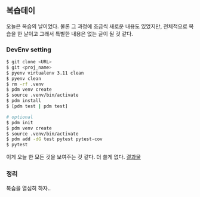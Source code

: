 ## 복습데이

오늘은 복습의 날이었다. 물론 그 과정에 조금씩 새로운 내용도 있었지만, 전체적으로 복습을 한 날이고 그래서 특별한 내용은 없는 글이 될 것 같다. 

### DevEnv setting
```bash
$ git clone <URL>
$ git <proj_name>
$ pyenv virtualenv 3.11 clean
$ pyenv clean
$ rm -rf .venv
$ pdm venv create
$ source .venv/bin/activate
$ pdm install
$ [pdm test | pdm test]

# optional
$ pdm init
$ pdm venv create
$ source .venv/bin/activate
$ pdm add -dG test pytest pytest-cov
$ pytest
```
이게 오늘 한 모든 것을 보여주는 것 같다. 더 쓸게 없다. [결과물](https://github.com/Mingk42/mah_20240725/pull/1#issue-2428705631)

### 정리
복습을 열심히 하자..
